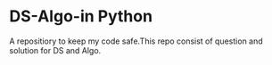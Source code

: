 # DS-Algo-in Python

A repositiory to keep my code safe.This repo consist of question and solution for DS and Algo.
